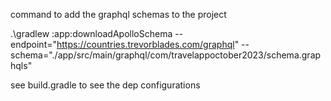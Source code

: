 command to add the graphql schemas to the project

.\gradlew :app:downloadApolloSchema --endpoint="https://countries.trevorblades.com/graphql" --schema="./app/src/main/graphql/com/travelappoctober2023/schema.graphqls"

see build.gradle to see the dep configurations